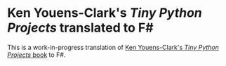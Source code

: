 # Ken Youens-Clark's *Tiny Python Projects* translated to F#

This is a work-in-progress translation of [Ken Youens-Clark's *Tiny Python Projects* book](https://tinypythonprojects.com/) to F#. 

